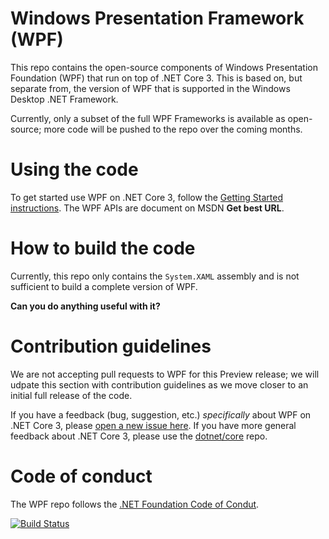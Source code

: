 # Windows Presentation Framework (WPF)
This repo contains the open-source components of Windows Presentation Foundation (WPF) that run on top of .NET Core 3. This is based on, but separate from, the version of WPF that is supported in the Windows Desktop .NET Framework.

Currently, only a subset of the full WPF Frameworks is available as open-source; more code will be pushed to the repo over the coming months.

# Using the code
To get started use WPF on .NET Core 3, follow the [Getting Started instructions](https://github.com/dotnet/samples/tree/master/wpf). The WPF APIs are document on MSDN **Get best URL**.

# How to build the code
Currently, this repo only contains the `System.XAML` assembly and is not sufficient to build a complete version of WPF. 

**Can you do anything useful with it?**

# Contribution guidelines
We are not accepting pull requests to WPF for this Preview release; we will udpate this section with contribution guidelines as we move closer to an initial full release of the code.

If you have a feedback (bug, suggestion, etc.)  *specifically* about WPF on .NET Core 3, please [open a new issue here](issues/). If you have more general feedback about .NET Core 3, please use the [dotnet/core](/dotnet/core) repo.

# Code of conduct
The WPF repo follows the [.NET Foundation Code of Condut](http://www.dotnetfoundation.org/code-of-conduct).




[![Build Status](https://dnceng.visualstudio.com/internal/_apis/build/status/dotnet.wpf)](https://dnceng.visualstudio.com/internal/_build/latest?definitionId=234)

